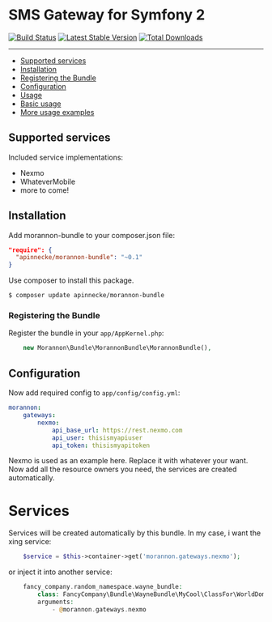 # SMS Gateway for Symfony 2


[![Build Status](https://api.travis-ci.org/apinnecke/MorannonBundle.png?branch=master)](https://travis-ci.org/APinneckeMorannon)
[![Latest Stable Version](https://poser.pugx.org/apinnecke/morannon-bundle/v/stable.png)](https://packagist.org/packages/apinnecke/morannon-bundle)
[![Total Downloads](https://poser.pugx.org/apinnecke/morannon-bundle/downloads.png)](https://packagist.org/packages/apinnecke/morannon-bundle)

---
 
- [Supported services](#supported-services)
- [Installation](#installation)
- [Registering the Bundle](#registering-the-bundle)
- [Configuration](#configuration)
- [Usage](#usage)
- [Basic usage](#basic-usage)
- [More usage examples](#more-usage-examples)

## Supported services

Included service implementations:

- Nexmo
- WhateverMobile
- more to come!

## Installation

Add morannon-bundle to your composer.json file:

```json
"require": {
  "apinnecke/morannon-bundle": "~0.1"
}
```

Use composer to install this package.

```
$ composer update apinnecke/morannon-bundle
```

### Registering the Bundle

Register the bundle in your ```app/AppKernel.php```:

```php
    new Morannon\Bundle\MorannonBundle\MorannonBundle(),
```

## Configuration

Now add required config to ```app/config/config.yml```: 

```yaml
morannon:
    gateways:
        nexmo:
            api_base_url: https://rest.nexmo.com
            api_user: thisismyapiuser
            api_token: thisismyapitoken
```


Nexmo is used as an example here. Replace it with whatever your want. Now add all the resource owners you need, the services are created automatically.

# Services

Services will be created automatically by this bundle. In my case, i want the xing service:
 
```php
    $service = $this->container->get('morannon.gateways.nexmo');
```

or inject it into another service:

```php
    fancy_company.random_namespace.wayne_bundle:
        class: FancyCompany\Bundle\WayneBundle\MyCool\ClassFor\WorldDominance
        arguments:
            - @morannon.gateways.nexmo
```
